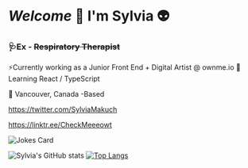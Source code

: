# _Welcome_ :wave: I'm Sylvia :alien: ##

###     🩺Ex - ~~Respiratory Therapist~~
⚡Currently working as a Junior Front End + Digital Artist @ ownme.io
🌱Learning React / TypeScript

				

:round_pushpin:  Vancouver, Canada -Based 



https://twitter.com/SylviaMakuch

https://linktr.ee/CheckMeeeowt
<!-- Markdown -->

![Jokes Card](https://readme-jokes.vercel.app/api)

![Sylvia's GitHub stats](https://github-readme-stats.vercel.app/api?username=sylviamakuch&show_icons=true&theme=synthwave)
[![Top Langs](https://github-readme-stats.vercel.app/api/top-langs/?username=sylviamakuch&layout=compact&theme=synthwave)](https://github.com/sylviamakuch/github-readme-stats)

